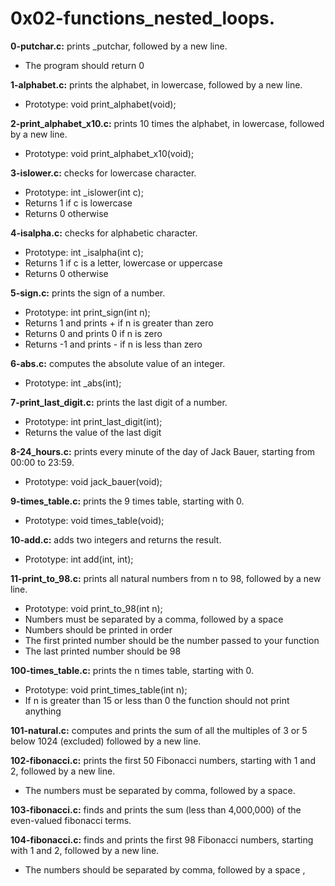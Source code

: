 # 0x02-functions_nested_loops.

**0-putchar.c:** prints _putchar, followed by a new line.

- The program should return 0

**1-alphabet.c:** prints the alphabet, in lowercase, followed by a new line.

- Prototype: void print_alphabet(void);

**2-print_alphabet_x10.c:** prints 10 times the alphabet, in lowercase, followed by a new line.

- Prototype: void print_alphabet_x10(void);

**3-islower.c:** checks for lowercase character.

- Prototype: int _islower(int c);
- Returns 1 if c is lowercase
- Returns 0 otherwise

**4-isalpha.c:** checks for alphabetic character.

- Prototype: int _isalpha(int c);
- Returns 1 if c is a letter, lowercase or uppercase
- Returns 0 otherwise

**5-sign.c:** prints the sign of a number.

- Prototype: int print_sign(int n);
- Returns 1 and prints + if n is greater than zero
- Returns 0 and prints 0 if n is zero
- Returns -1 and prints - if n is less than zero

**6-abs.c:** computes the absolute value of an integer.

- Prototype: int _abs(int);

**7-print_last_digit.c:** prints the last digit of a number.

- Prototype: int print_last_digit(int);
- Returns the value of the last digit

**8-24_hours.c:** prints every minute of the day of Jack Bauer, starting from 00:00 to 23:59.

- Prototype: void jack_bauer(void);

**9-times_table.c:** prints the 9 times table, starting with 0.

- Prototype: void times_table(void);

**10-add.c:** adds two integers and returns the result.

- Prototype: int add(int, int);

**11-print_to_98.c:** prints all natural numbers from n to 98, followed by a new line.

- Prototype: void print_to_98(int n);
- Numbers must be separated by a comma, followed by a space
- Numbers should be printed in order
- The first printed number should be the number passed to your function
- The last printed number should be 98

**100-times_table.c:** prints the n times table, starting with 0.

- Prototype: void print_times_table(int n);
- If n is greater than 15 or less than 0 the function should not print anything

**101-natural.c:** computes and prints the sum of all the multiples of 3 or 5 below 1024 (excluded) followed by a new line.

**102-fibonacci.c:** prints the first 50 Fibonacci numbers, starting with 1 and 2, followed by a new line.

- The numbers must be separated by comma, followed by a space.

**103-fibonacci.c:**  finds and prints the sum (less than 4,000,000) of the even-valued fibonacci terms.

**104-fibonacci.c:** finds and prints the first 98 Fibonacci numbers, starting with 1 and 2, followed by a new line.

- The numbers should be separated by comma, followed by a space ,

